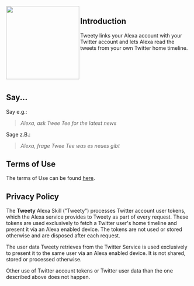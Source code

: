 <img src="logo/with-bubble.png" width="200" align="left">


## Introduction

Tweety links your Alexa account with your Twitter account and lets Alexa read the tweets from your own Twitter home timeline.
<br>
<br>
<br>
<br>
<br>
<br>
## Say...

Say e.g.:

> _Alexa, ask Twee Tee for the latest news_

Sage z.B.:

> _Alexa, frage Twee Tee was es neues gibt_

## Terms of Use

The terms of Use can be found [here](tweety-terms-of-use.md).

## Privacy Policy

The **Tweety** Alexa Skill ("Tweety") processes Twitter account user tokens, which the Alexa service provides to Tweety as part of every request. These tokens are used exclusively to fetch a Twitter user's home timeline and present it via an Alexa enabled device. The tokens are not used or stored otherwise and are disposed after each request.

The user data Tweety retrieves from the Twitter Service is used exclusively to present it to the same user via an Alexa enabled device. It is not shared, stored or processed otherwise.

Other use of Twitter account tokens or Twitter user data than the one described above does not happen.

